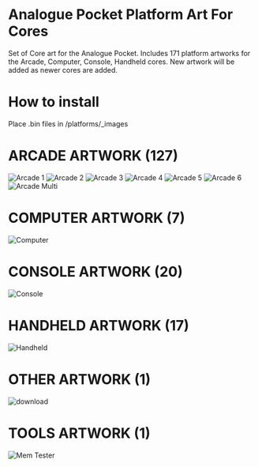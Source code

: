 # Analogue Pocket Platform Art For Cores
Set of Core art for the Analogue Pocket. Includes 171 platform artworks for the Arcade, Computer, Console, Handheld cores. New artwork will be added as newer cores are added.

# How to install
Place .bin files in /platforms/_images

# ARCADE ARTWORK (127)
![Arcade 1](https://github.com/user-attachments/assets/09c62f50-7173-4dcc-b78c-5140246eaad5)
![Arcade 2](https://github.com/user-attachments/assets/064610a0-5523-4f76-8ef8-e65908fd4efe)
![Arcade 3](https://github.com/user-attachments/assets/e03172ba-5f43-47ef-aff2-356a68937afa)
![Arcade 4](https://github.com/user-attachments/assets/8fe7f781-658d-455d-a865-570a33d65653)
![Arcade 5](https://github.com/user-attachments/assets/e3542787-8f38-4146-a9be-0cc289eb4233)
![Arcade 6](https://github.com/user-attachments/assets/9063d09a-e407-4774-b0c8-7961c2b39520)
![Arcade Multi](https://github.com/user-attachments/assets/1d672d4b-875d-4c0d-8c00-59ed3aa063eb)

# COMPUTER ARTWORK (7)
![Computer](https://github.com/user-attachments/assets/bb21dc6e-2f9e-4489-b789-42ddf9fb8894)

# CONSOLE ARTWORK (20)
![Console](https://github.com/user-attachments/assets/1302fd88-236b-428b-ba4c-44bc2a3c459a)

# HANDHELD ARTWORK (17)
![Handheld](https://github.com/user-attachments/assets/5aa511a3-73fc-4d64-bd69-84d401ea4013)

# OTHER ARTWORK (1)
![download](https://github.com/user-attachments/assets/01b7942f-c415-4ddb-a5af-4305cac78772)

# TOOLS ARTWORK (1)
![Mem Tester](https://github.com/user-attachments/assets/61da0974-0bc9-413c-b93b-15ef63af6e55)
